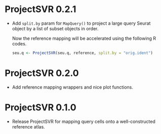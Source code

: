 # ProjectSVR 0.2.1

- Add `split.by` param for `MapQuery()` to project a large query Seurat object by a list of subset objects in order. 

  Now the reference mapping will be accelerated using the following R codes.
  ```R
  seu.q <- ProjectSVR(seu.q, reference, split.by = "orig.ident")
  ```

# ProjectSVR 0.2.0

- Add reference mapping wrappers and nice plot functions.

# ProjectSVR 0.1.0

- Release ProjectSVR for mapping query cells onto a well-constructed reference atlas.

